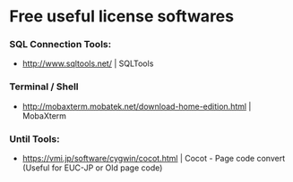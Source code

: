 # Free useful license softwares

### SQL Connection Tools:
- http://www.sqltools.net/ | SQLTools

### Terminal / Shell
- http://mobaxterm.mobatek.net/download-home-edition.html | MobaXterm

### Until Tools:
- https://vmi.jp/software/cygwin/cocot.html | Cocot - Page code convert (Useful for EUC-JP or Old page code)
